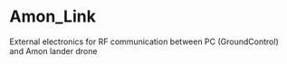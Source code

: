 # Amon_Link
External electronics for RF communication between PC (GroundControl) and Amon lander drone
